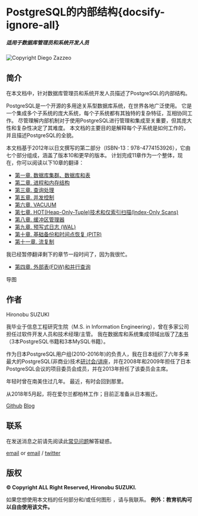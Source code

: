 # PostgreSQL的内部结构{docsify-ignore-all}  

##### 适用于数据库管理员和系统开发人员 

![Copyright Diego Zazzeo](https://github.com/yonj1e/interdb/blob/master/imgs/ch0/puestas-fauna-mecanica-c.png?raw=true)

## 简介

在本文档中，针对数据库管理员和系统开发人员描述了PostgreSQL的内部结构。 

PostgreSQL是一个开源的多用途关系型数据库系统，在世界各地广泛使用。 它是一个集成多个子系统的庞大系统，每个子系统都有其独特的复杂特征，互相协同工作。 尽管理解内部机制对于使用PostgreSQL进行管理和集成至关重要，但其庞大性和复杂性决定了其难度。 本文档的主要目的是解释每个子系统是如何工作的，并且描述PostgreSQL的全貌。

本文档基于2012年以日文撰写的第二部分（ISBN-13：978-4774153926），它由七个部分组成，涵盖了版本10和更早的版本。 计划完成11章作为一个整体，现在，你可以阅读以下10章的翻译：

- [第一章. 数据库集群、数据库和表](ch1.md) 
- [第二章. 进程和内存结构](ch2.md) 
- [第三章. 查询处理](ch3.md) 
- [第五章. 并发控制](ch5.md) 
- [第六章. VACUUM](ch6.md)
- [第七章. HOT(Heap-Only-Tuple)技术和仅索引扫描(Index-Only Scans)](ch7.md) 
- [第八章. 缓冲区管理器](ch8.md) 
- [第九章. 预写式日志 (WAL)](ch9.md) 
- [第十章. 基础备份和时间点恢复 (PITR)](ch10.md) 
- [第十一章. 流复制](ch11.md) 

我已经暂停翻译剩下的章节一段时间了，因为我很忙。 

- [第四章. 外部表(FDW)和并行查询](ch4.md)

导图

 

## 作者

Hironobu SUZUKI

我毕业于信息工程研究生院（M.S. in Information Engineering），曾在多家公司担任过软件开发人员和技术经理/主管。 我在数据库和系统集成领域出版了[7本书](https://www.amazon.co.jp/s/ref=dp_byline_sr_book_1?ie=UTF8&field-author=%E9%88%B4%E6%9C%A8+%E5%95%93%E4%BF%AE&search-alias=books-jp&text=%E9%88%B4%E6%9C%A8+%E5%95%93%E4%BF%AE&sort=relevancerank)（3本PostgreSQL书籍和3本MySQL书籍）。

作为日本PostgreSQL用户组(2010-2016年)的负责人，我在日本组织了六年多来最大的PostgreSQL(非商业)技术[研讨会/讲座](http://www.postgresql.jp/wg/shikumi/)，并在2008年和2009年担任了日本PostgreSQL会议的项目委员会成员，并在2013年担任了该委员会主席。 

年轻时曾在南美住过几年。 最近，有时会回到那里。

从2018年5月起，将在爱尔兰都柏林工作；目前正准备从日本搬迁。 

[Github](https://github.com/s-hironobu/)   [Blog](http://www.interdb.jp/blog/)

## 联系

在发送消息之前请先阅读此[常见问题](http://www.interdb.jp/pg/faq.html)解答疑惑。 

[email](mailto:info@interdb.jp) or [email](mailto:interdb.mx@gmail.com)  / [twitter](http://twitter.com/suzuki_hironobu)

## 版权

**© Copyright ALL Right Reserved, Hironobu SUZUKI.**

如果您想使用本文档的任何部分和/或任何图形 ，请与我联系。 **例外：教育机构可以自由使用该文件。**
